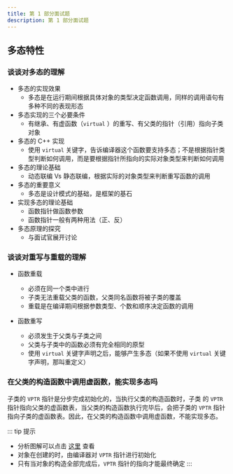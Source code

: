 ```yaml
---
title: 第 1 部分面试题
description: 第 1 部分面试题
---
```


## 多态特性

### 谈谈对多态的理解

- 多态的实现效果
    - 多态是在运行期间根据具体对象的类型决定函数调用，同样的调用语句有多种不同的表现形态
- 多态实现的三个必要条件 
    - 有继承、有虚函数（`virtual` ）的重写、有父类的指针（引用）指向子类对象
- 多态的 C++ 实现
   - 使用 `virtual` 关键字，告诉编译器这个函数要支持多态；不是根据指针类型判断如何调用，而是要根据指针所指向的实际对象类型来判断如何调用
- 多态的理论基础
   - 动态联编 Vs 静态联编，根据实际的对象类型来判断重写函数的调用
- 多态的重要意义
   - 多态是设计模式的基础，是框架的基石
- 实现多态的理论基础
  - 函数指针做函数参数
  - 函数指针一般有两种用法（正、反）
- 多态原理的探究
  - 与面试官展开讨论

### 谈谈对重写与重载的理解

- 函数重载
    - 必须在同一个类中进行
    - 子类无法重载父类的函数，父类同名函数将被子类的覆盖
    - 重载是在编译期间根据参数类型、个数和顺序决定函数的调用

- 函数重写
    - 必须发生于父类与子类之间
    - 父类与子类中的函数必须有完全相同的原型
    - 使用 `virtual` 关键字声明之后，能够产生多态（如果不使用 `virtual` 关键字声明，那叫重定义）

### 在父类的构造函数中调用虚函数，能实现多态吗

子类的 `VPTR` 指针是分步完成初始化的，当执行父类的构造函数时，子类 的 `VPTR` 指针指向父类的虚函数表，当父类的构造函数执行完毕后，会把子类的 `VPTR` 指针指向子类的虚函数表。因此，在父类的构造函数中调用虚函数，不能实现多态。

::: tip 提示
- 分析图解可以点击 [这里](../../../../assets/2024/01/cplusplus-polymorphic-1.png) 查看
- 对象在创建的时，由编译器对 `VPTR` 指针进行初始化
- 只有当对象的构造全部完成后，`VPTR` 指针的指向才能最终确定
:::
